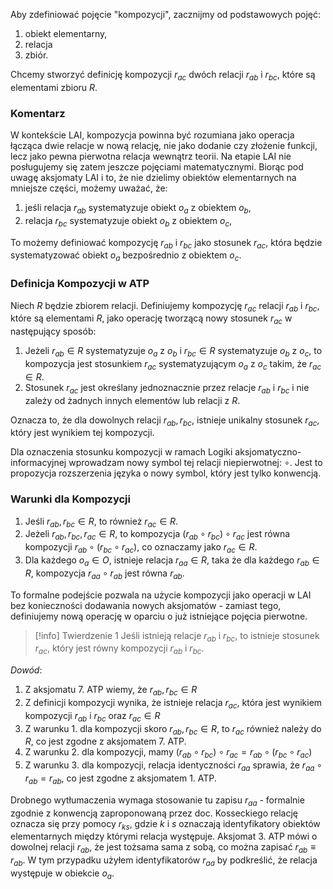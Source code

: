 Aby zdefiniować pojęcie "kompozycji", zacznijmy od podstawowych pojęć: 
1. obiekt elementarny, 
2. relacja
3. zbiór. 

Chcemy stworzyć definicję kompozycji  $r_{ac}$ dwóch relacji  $r_{ab}$ i  $r_{bc}$, które są elementami zbioru $R$.
### Komentarz
W kontekście LAI, kompozycja powinna być rozumiana jako operacja łącząca dwie relacje w nową relację, nie jako dodanie czy złożenie funkcji, lecz jako pewna pierwotna relacja wewnątrz teorii. Na etapie LAI nie posługujemy się zatem jeszcze pojęciami matematycznymi. Biorąc pod uwagę aksjomaty LAI i to, że nie dzielimy obiektów elementarnych na mniejsze części, możemy uważać, że:
1. jeśli relacja $r_{ab}$ systematyzuje obiekt $o_a$ z obiektem $o_b$,
2. relacja $r_{bc}$ systematyzuje obiekt $o_b$ z obiektem $o_c$,

To możemy definiować kompozycję $r_{ab}$ i $r_{bc}$ jako stosunek $r_{ac}$, która będzie systematyzować obiekt $o_a$ bezpośrednio z obiektem $o_c$.
### Definicja Kompozycji w ATP
Niech $R$ będzie zbiorem relacji. 
Definiujemy kompozycję $r_{ac}$ relacji $r_{ab}$ i $r_{bc}$, które są elementami $R$, jako operację tworzącą nowy stosunek $r_{ac}$ w następujący sposób:
1. Jeżeli $r_{ab} \in R$ systematyzuje $o_a$ z $o_b$ i $r_{bc} \in R$ systematyzuje $o_b$ z $o_c$, to kompozycja jest stosunkiem $r_{ac}$ systematyzującym $o_a$ z $o_c$ takim, że $r_{ac} \in R$.
2. Stosunek $r_{ac}$ jest określany jednoznacznie przez relacje $r_{ab}$ i $r_{bc}$ i nie zależy od żadnych innych elementów lub relacji z $R$.

Oznacza to, że dla dowolnych relacji $r_{ab}, r_{bc}$, istnieje unikalny stosunek $r_{ac}$, który jest wynikiem tej kompozycji. 

Dla oznaczenia stosunku kompozycji w ramach Logiki aksjomatyczno-informacyjnej wprowadzam nowy symbol tej relacji niepierwotnej: $\circ$. Jest to propozycja rozszerzenia języka o nowy symbol, który jest tylko konwencją.  
### Warunki dla Kompozycji
1. Jeśli $r_{ab}, r_{bc} \in R$, to również $r_{ac} \in R$.
2. Jeżeli $r_{ab}, r_{bc}, r_{ac} \in R$, to kompozycja $(r_{ab} \circ r_{bc}) \circ r_{ac}$ jest równa kompozycji $r_{ab} \circ (r_{bc} \circ r_{ac})$, co oznaczamy jako $r_{ac} \in R$.
3. Dla każdego $o_a \in O$, istnieje relacja $r_{aa} \in R$, taka że dla każdego $r_{ab} \in R$, kompozycja $r_{aa} \circ r_{ab}$ jest równa $r_{ab}$.

To formalne podejście pozwala na użycie kompozycji jako operacji w LAI bez konieczności dodawania nowych aksjomatów - zamiast tego, definiujemy nową operację w oparciu o już istniejące pojęcia pierwotne.

> [!info] Twierdzenie 1
> Jeśli istnieją relacje $r_{ab}$ i $r_{bc}$, to istnieje stosunek $r_{ac}$, który jest równy kompozycji $r_{ab}$ i $r_{bc}$.

*Dowód*:
1. Z aksjomatu 7. ATP wiemy, że $r_{ab}, r_{bc} \in R$
2. Z definicji kompozycji wynika, że istnieje relacja $r_{ac}$, która jest wynikiem kompozycji $r_{ab}$ i $r_{bc}$ oraz $r_{ac} \in R$
3. Z warunku 1. dla kompozycji skoro $r_{ab}, r_{bc} \in R$, to $r_{ac}$ również należy do $R$, co jest zgodne z aksjomatem 7. ATP.
4. Z warunku 2. dla kompozycji, mamy $(r_{ab} \circ r_{bc}) \circ r_{ac} = r_{ab} \circ (r_{bc} \circ r_{ac})$
5. Z warunku 3. dla kompozycji, relacja identyczności $r_{aa}$ sprawia, że $r_{aa} \circ r_{ab} = r_{ab}$, co jest zgodne z aksjomatem 1. ATP. 

Drobnego wytłumaczenia wymaga stosowanie tu zapisu $r_{aa}$ - formalnie zgodnie z konwencją zaproponowaną przez doc. Kosseckiego relację oznacza się przy pomocy $r_{ks}$, gdzie $k$ i $s$ oznaczają identyfikatory obiektów elementarnych między którymi relacja występuje. Aksjomat 3. ATP mówi o dowolnej relacji $r_{ab}$, że jest tożsama sama z sobą, co można zapisać $r_{ab} \equiv r_{ab}$. W tym przypadku użyłem identyfikatorów $r_{aa}$ by podkreślić, że relacja występuje w obiekcie $o_a$. 